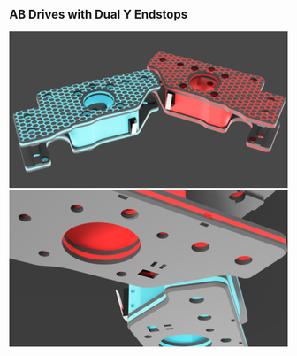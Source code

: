 ## AB Drives with Dual Y Endstops
![AB_Drives_Top](https://github.com/ExaltedStudios/Voron-Tridex-Mods---Idex/blob/main/Images/Tridex_AB_Idlers_-_Y_switch1.jpg?raw=false)
![AB_Drives_Bottom](https://github.com/ExaltedStudios/Voron-Tridex-Mods---Idex/blob/main/Images/Tridex_AB_Idlers_-_Y_switch2.jpg?raw=false)
